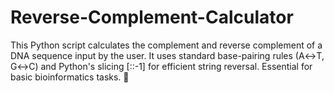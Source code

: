 # Reverse-Complement-Calculator
This Python script calculates the complement and reverse complement of a DNA sequence input by the user. It uses standard base-pairing rules (A↔T, G↔C) and Python's slicing [::-1] for efficient string reversal. Essential for basic bioinformatics tasks. 🧬
